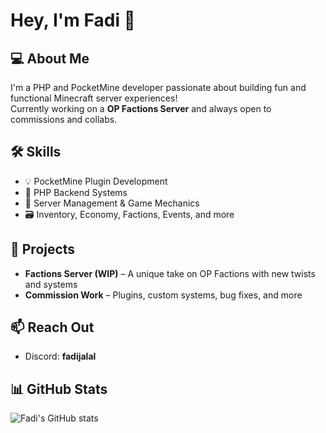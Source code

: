 # Hey, I'm Fadi 👋

## 💻 About Me
I'm a PHP and PocketMine developer passionate about building fun and functional Minecraft server experiences!  
Currently working on a **OP Factions Server** and always open to commissions and collabs.

## 🛠️ Skills
- 💡 PocketMine Plugin Development
- 🐘 PHP Backend Systems
- 🔧 Server Management & Game Mechanics
- 🗃️ Inventory, Economy, Factions, Events, and more

## 🚀 Projects
- **Factions Server (WIP)** – A unique take on OP Factions with new twists and systems
- **Commission Work** – Plugins, custom systems, bug fixes, and more

## 📫 Reach Out
- Discord: **fadijalal**

## 📊 GitHub Stats
![Fadi's GitHub stats](https://github-readme-stats.vercel.app/api?username=fadijalal077&show_icons=true&theme=tokyonight)
